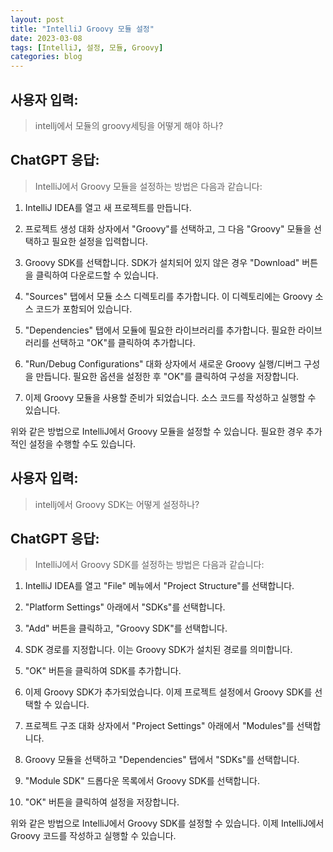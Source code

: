 ```yaml
---
layout: post
title: "IntelliJ Groovy 모듈 설정"
date: 2023-03-08
tags: [IntelliJ, 설정, 모듈, Groovy]
categories: blog
---
```


## 사용자 입력:
> intellj에서 모듈의 groovy세팅을 어떻게 해야 하나?

## ChatGPT 응답:
> IntelliJ에서 Groovy 모듈을 설정하는 방법은 다음과 같습니다:

1. IntelliJ IDEA를 열고 새 프로젝트를 만듭니다.

2. 프로젝트 생성 대화 상자에서 "Groovy"를 선택하고, 그 다음 "Groovy" 모듈을 선택하고 필요한 설정을 입력합니다.

3. Groovy SDK를 선택합니다. SDK가 설치되어 있지 않은 경우 "Download" 버튼을 클릭하여 다운로드할 수 있습니다.

4. "Sources" 탭에서 모듈 소스 디렉토리를 추가합니다. 이 디렉토리에는 Groovy 소스 코드가 포함되어 있습니다.

5. "Dependencies" 탭에서 모듈에 필요한 라이브러리를 추가합니다. 필요한 라이브러리를 선택하고 "OK"를 클릭하여 추가합니다.

6. "Run/Debug Configurations" 대화 상자에서 새로운 Groovy 실행/디버그 구성을 만듭니다. 필요한 옵션을 설정한 후 "OK"를 클릭하여 구성을 저장합니다.

7. 이제 Groovy 모듈을 사용할 준비가 되었습니다. 소스 코드를 작성하고 실행할 수 있습니다.

위와 같은 방법으로 IntelliJ에서 Groovy 모듈을 설정할 수 있습니다. 필요한 경우 추가적인 설정을 수행할 수도 있습니다.

## 사용자 입력:
> intellj에서 Groovy SDK는 어떻게 설정하나?

## ChatGPT 응답:
> IntelliJ에서 Groovy SDK를 설정하는 방법은 다음과 같습니다:

1. IntelliJ IDEA를 열고 "File" 메뉴에서 "Project Structure"를 선택합니다.

2. "Platform Settings" 아래에서 "SDKs"를 선택합니다.

3. "Add" 버튼을 클릭하고, "Groovy SDK"를 선택합니다.

4. SDK 경로를 지정합니다. 이는 Groovy SDK가 설치된 경로를 의미합니다.

5. "OK" 버튼을 클릭하여 SDK를 추가합니다.

6. 이제 Groovy SDK가 추가되었습니다. 이제 프로젝트 설정에서 Groovy SDK를 선택할 수 있습니다.

7. 프로젝트 구조 대화 상자에서 "Project Settings" 아래에서 "Modules"를 선택합니다.

8. Groovy 모듈을 선택하고 "Dependencies" 탭에서 "SDKs"를 선택합니다.

9. "Module SDK" 드롭다운 목록에서 Groovy SDK를 선택합니다.

10. "OK" 버튼을 클릭하여 설정을 저장합니다.

위와 같은 방법으로 IntelliJ에서 Groovy SDK를 설정할 수 있습니다. 이제 IntelliJ에서 Groovy 코드를 작성하고 실행할 수 있습니다.

